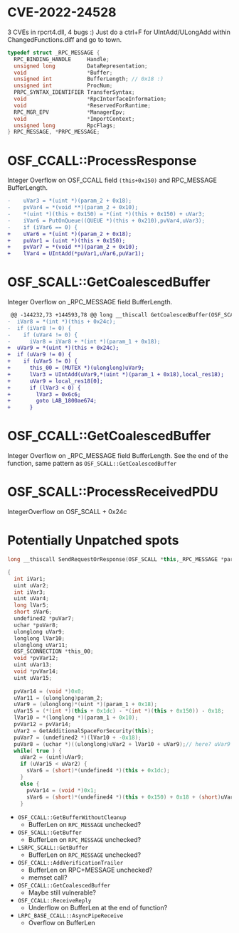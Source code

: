 # CVE-2022-24528
3 CVEs in rpcrt4.dll, 4 bugs :)
Just do a ctrl+F for UIntAdd/ULongAdd within ChangedFunctions.diff and go to town.



```cpp
typedef struct _RPC_MESSAGE {
  RPC_BINDING_HANDLE     Handle;
  unsigned long          DataRepresentation;
  void                   *Buffer;
  unsigned int           BufferLength; // 0x18 :)
  unsigned int           ProcNum;
  PRPC_SYNTAX_IDENTIFIER TransferSyntax;
  void                   *RpcInterfaceInformation;
  void                   *ReservedForRuntime;
  RPC_MGR_EPV            *ManagerEpv;
  void                   *ImportContext;
  unsigned long          RpcFlags;
} RPC_MESSAGE, *PRPC_MESSAGE;
```

# OSF_CCALL::ProcessResponse

Integer Overflow on OSF_CCALL field `(this+0x150)` and RPC_MESSAGE BufferLength.
```diff
-    uVar3 = *(uint *)(param_2 + 0x18);
-    pvVar4 = *(void **)(param_2 + 0x10);
-    *(uint *)(this + 0x150) = *(int *)(this + 0x150) + uVar3;
-    iVar6 = PutOnQueue((QUEUE *)(this + 0x210),pvVar4,uVar3);
-    if (iVar6 == 0) {
+    uVar6 = *(uint *)(param_2 + 0x18);
+    puVar1 = (uint *)(this + 0x150);
+    pvVar7 = *(void **)(param_2 + 0x10);
+    lVar4 = UIntAdd(*puVar1,uVar6,puVar1);
```

# OSF_SCALL::GetCoalescedBuffer
Integer Overflow on _RPC_MESSAGE field BufferLength.
```diff
 @@ -144232,73 +144593,78 @@ long __thiscall GetCoalescedBuffer(OSF_SCALL *this,_RPC_MESSAGE *param_1,int par
-  iVar8 = *(int *)(this + 0x24c);
-  if (iVar8 != 0) {
-    if (uVar4 != 0) {
-      iVar8 = iVar8 + *(int *)(param_1 + 0x18);
+  uVar9 = *(uint *)(this + 0x24c);
+  if (uVar9 != 0) {
+    if (uVar5 != 0) {
+      this_00 = (MUTEX *)(ulonglong)uVar9;
+      lVar3 = UIntAdd(uVar9,*(uint *)(param_1 + 0x18),local_res18);
+      uVar9 = local_res18[0];
+      if (lVar3 < 0) {
+        lVar3 = 0x6c6;
+        goto LAB_1800ae674;
+      }
```
# OSF_CCALL::GetCoalescedBuffer
Integer Overflow on _RPC_MESSAGE field BufferLength.
See the end of the function, same pattern as `OSF_SCALL::GetCoalescedBuffer`

# OSF_SCALL::ProcessReceivedPDU
IntegerOverflow on OSF_SCALL + 0x24c


# Potentially Unpatched spots

```cpp
long __thiscall SendRequestOrResponse(OSF_SCALL *this,_RPC_MESSAGE *param_1,uchar param_2)

{
  int iVar1;
  uint uVar2;
  int iVar3;
  uint uVar4;
  long lVar5;
  short sVar6;
  undefined2 *puVar7;
  uchar *puVar8;
  ulonglong uVar9;
  longlong lVar10;
  ulonglong uVar11;
  OSF_SCONNECTION *this_00;
  void *pvVar12;
  uint uVar13;
  void *pvVar14;
  uint uVar15;
  
  pvVar14 = (void *)0x0;
  uVar11 = (ulonglong)param_2;
  uVar9 = (ulonglong)*(uint *)(param_1 + 0x18);
  uVar15 = (*(int *)(this + 0x1dc) - *(int *)(this + 0x150)) - 0x18;
  lVar10 = *(longlong *)(param_1 + 0x10);
  pvVar12 = pvVar14;
  uVar2 = GetAdditionalSpaceForSecurity(this);
  puVar7 = (undefined2 *)(lVar10 + -0x18);
  puVar8 = (uchar *)((ulonglong)uVar2 + lVar10 + uVar9);// here? uVar9 is the same bug pattern!
  while( true ) {
    uVar2 = (uint)uVar9;
    if (uVar15 < uVar2) {
      sVar6 = (short)*(undefined4 *)(this + 0x1dc);
    }
    else {
      pvVar14 = (void *)0x1;
      sVar6 = (short)*(undefined4 *)(this + 0x150) + 0x18 + (short)uVar9; // here? uVar9 is the same bug pattern!
    }
```

- `OSF_CCALL::GetBufferWithoutCleanup`
    - BufferLen on `RPC_MESSAGE` unchecked?
- `OSF_SCALL::GetBuffer`
    - BufferLen on `RPC_MESSAGE` unchecked?
- `LSRPC_SCALL::GetBuffer`
    - BufferLen on `RPC_MESSAGE` unchecked?
- `OSF_CCALL::AddVerificationTrailer`
    - BufferLen on RPC+MESSAGE unchecked?
    - memset call?
- `OSF_CCALL::GetCoalescedBuffer`
    - Maybe still vulnerable?
- `OSF_CCALL::ReceiveReply`
    - Underflow on BufferLen  at the end of function?
- `LRPC_BASE_CCALL::AsyncPipeReceive`
    - Overflow on BufferLen

